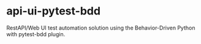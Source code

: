# api-ui-pytest-bdd
RestAPI/Web UI test automation solution using the Behavior-Driven Python with pytest-bdd plugin.
